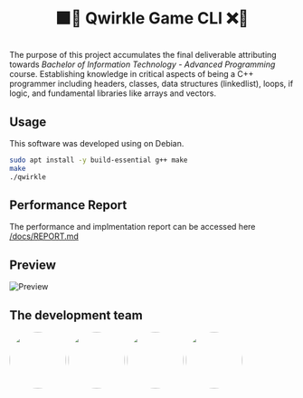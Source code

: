 # <p align="center"> ⬛️🔵 **Qwirkle Game CLI** ❌🔺 </p>

The purpose of this project accumulates the final deliverable attributing towards *Bachelor of Information Technology - Advanced Programming* course. Establishing knowledge in critical aspects of being a C++ programmer including headers, classes, data structures (linkedlist), loops, if logic, and fundamental libraries like arrays and vectors.

## Usage

This software was developed using on Debian.

```bash
sudo apt install -y build-essential g++ make
make
./qwirkle
```

## Performance Report 

The performance and implmentation report can be accessed here [/docs/REPORT.md](/docs/REPORT.md)

## Preview

![Preview](https://i.imgur.com/hCHubX2.gif)

## The development team

<img style="border-radius: 50%;" src="https://avatars.githubusercontent.com/u/13403032?v=4" width="100" height="100" href="https://github.com/taghead" />
<img style="border-radius: 50%;" src="https://avatars.githubusercontent.com/u/44457682?v=4" width="100" height="100" href="https://github.com/uwott" />
<img style="border-radius: 50%;" src="https://avatars.githubusercontent.com/u/62458174?v=4" width="100" height="100" href="https://github.com/s3668468" />
<img style="border-radius: 50%;" src="https://avatars.githubusercontent.com/u/37392300?v=4?" width="100" height="100" href="https://github.com/s3599751" />